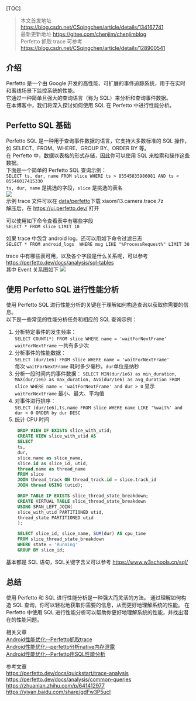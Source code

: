 

[TOC]

>本文首发地址 <https://blog.csdn.net/CSqingchen/article/details/134167741>  
>最新更新地址 <https://gitee.com/chenjim/chenjimblog>  
>Perfetto 抓取 trace 可参考 <https://blog.csdn.net/CSqingchen/article/details/128900541>

## 介绍
Perfetto 是一个由 Google 开发的高性能、可扩展的事件追踪系统，用于在实时和离线场景下监控系统的性能。  
它通过一种简单且强大的查询语言（称为 SQL）来分析和查询事件数据。  
在本博客中，我们将深入探讨如何使用 SQL 在 Perfetto 中进行性能分析。

## Perfetto SQL 基础  
Perfetto SQL 是一种用于查询事件数据的语言，它支持大多数标准的 SQL 操作，  
如 SELECT、FROM、WHERE、GROUP BY、ORDER BY 等。  
在 Perfetto 中，数据以表格的形式存储，因此你可以使用 SQL 来检索和操作这些数据。  
下面是一个简单的 Perfetto SQL 查询示例：  
`SELECT ts, dur, name FROM slice WHERE ts > 85545835986081 AND ts < 85546017415330`  
`ts, dur, name` 是挑选的字段，`slice` 是挑选的表名  
![](https://pic.chenjim.com/202311031127354.png-blog)   
示例 trace 文件可以在 [data/perfetto](https://gitee.com/chenjim/chenjimblog/blob/master/data/perfetto)下载 xiaomi13.camera.trace.7z   
解压后，在 https://ui.perfetto.dev/ 打开  

可以使用如下命令查看表中有哪些字段   
`SELECT * FROM slice LIMIT 10`   

如果 trace 中包含 android log，还可以用如下命令过滤日志  
`SELECT * FROM android_logs  WHERE msg LIKE "%ProcessRequest%" LIMIT 30`

trace 中有哪些表可用，以及各个字段是什么关系呢，可以参考  
<https://perfetto.dev/docs/analysis/sql-tables>  
其中 Event 关系图如下 
![](https://pic.chenjim.com/202311031631881.png-blog)  


## 使用 Perfetto SQL 进行性能分析
使用 Perfetto SQL 进行性能分析的关键在于理解如何构造查询以获取你需要的信息。  
以下是一些常见的性能分析任务和相应的 SQL 查询示例：  
1. 分析特定事件的发生频率：  
   `SELECT COUNT(*) FROM slice WHERE name = 'waitForNextFrame'`  
   `waitForNextFrame` 一共有多少次   
2. 分析事件的性能数据：  
   `SELECT (dur/1e6) FROM slice WHERE name = 'waitForNextFrame'`  
   每次 `waitForNextFrame` 耗时多少毫秒。`dur`单位是纳秒
3. 分析一段时间内的事件数据：
   `SELECT MIN(dur/1e6) as min_duration, MAX(dur/1e6) as max_duration, AVG(dur/1e6) as avg_duration FROM slice WHERE name = 'waitForNextFrame' and dur > 0`
   显示 `waitForNextFrame` 最小、最大、平均值
4. 对事件进行排序：  
   `SELECT (dur/1e6),ts,name FROM slice WHERE name LIKE '%wait%' and dur > 0 ORDER by dur DESC`  
5. 统计 CPU 时间  
   ```sql
    DROP VIEW IF EXISTS slice_with_utid;
    CREATE VIEW slice_with_utid AS
    SELECT
    ts,
    dur,
    slice.name as slice_name,
    slice.id as slice_id, utid,
    thread.name as thread_name
    FROM slice
    JOIN thread_track ON thread_track.id = slice.track_id
    JOIN thread USING (utid);

    DROP TABLE IF EXISTS slice_thread_state_breakdown;
    CREATE VIRTUAL TABLE slice_thread_state_breakdown
    USING SPAN_LEFT_JOIN(
    slice_with_utid PARTITIONED utid,
    thread_state PARTITIONED utid
    );

    SELECT slice_id, slice_name, SUM(dur) AS cpu_time
    FROM slice_thread_state_breakdown
    WHERE state = 'Running'
    GROUP BY slice_id;
   ```

基本都是 SQL 语句，SQL关键字含义可以参考 <https://www.w3schools.cn/sql/>

## 总结
使用 Perfetto 和 SQL 进行性能分析是一种强大而灵活的方法。
通过理解如何构造 SQL 查询，你可以轻松地获取你需要的信息，从而更好地理解系统的性能。
在 Perfetto 中使用 SQL 进行性能分析可以帮助你更好地理解系统的性能，并找出潜在的性能问题。


相关文章  
[Android性能优化--Perfetto抓取trace](https://blog.csdn.net/CSqingchen/article/details/128900541)  
[Android性能优化--perfetto分析native内存泄露](https://blog.csdn.net/CSqingchen/article/details/128382445)  
[Android性能优化--Perfetto用SQL性能分析](https://blog.csdn.net/CSqingchen/article/details/134167741)


参考文章  
<https://perfetto.dev/docs/quickstart/trace-analysis>  
<https://perfetto.dev/docs/analysis/common-queries>  
<https://zhuanlan.zhihu.com/p/641412977>  
<https://yiyan.baidu.com/share/gdFw3P5ucI>  